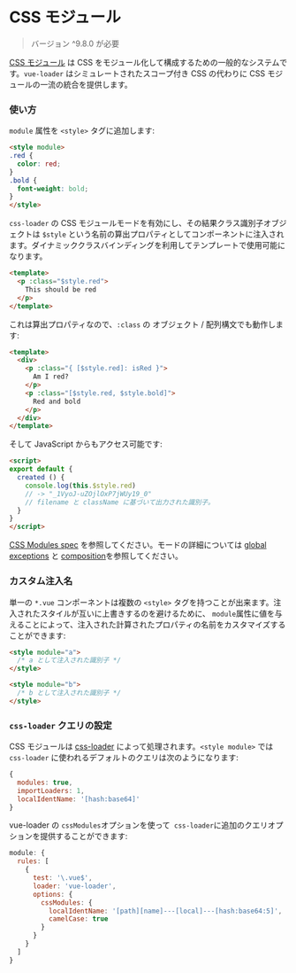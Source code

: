 # CSS モジュール

> バージョン ^9.8.0 が必要

[CSS モジュール](https://github.com/css-modules/css-modules) は CSS をモジュール化して構成するための一般的なシステムです。`vue-loader` はシミュレートされたスコープ付き CSS の代わりに CSS モジュールの一流の統合を提供します。

### 使い方

`module` 属性を `<style>` タグに追加します:

``` html
<style module>
.red {
  color: red;
}
.bold {
  font-weight: bold;
}
</style>
```

`css-loader` の CSS モジュールモードを有効にし、その結果クラス識別子オブジェクトは `$style` という名前の算出プロパティとしてコンポーネントに注入されます。ダイナミッククラスバインディングを利用してテンプレートで使用可能になります。

``` html
<template>
  <p :class="$style.red">
    This should be red
  </p>
</template>
```

これは算出プロパティなので、`:class` の オブジェクト / 配列構文でも動作します:

``` html
<template>
  <div>
    <p :class="{ [$style.red]: isRed }">
      Am I red?
    </p>
    <p :class="[$style.red, $style.bold]">
      Red and bold
    </p>
  </div>
</template>
```

そして JavaScript からもアクセス可能です:

``` html
<script>
export default {
  created () {
    console.log(this.$style.red)
    // -> "_1VyoJ-uZOjlOxP7jWUy19_0"
    // filename と className に基づいて出力された識別子。
  }
}
</script>
```

[CSS Modules spec](https://github.com/css-modules/css-modules) を参照してください。モードの詳細については [global exceptions](https://github.com/css-modules/css-modules#exceptions) と [composition](https://github.com/css-modules/css-modules#composition)を参照してください。

### カスタム注入名

単一の `*.vue` コンポーネントは複数の `<style>` タグを持つことが出来ます。注入されたスタイルが互いに上書きするのを避けるために、 `module`属性に値を与えることによって、注入された計算されたプロパティの名前をカスタマイズすることができます:

``` html
<style module="a">
  /* a として注入された識別子 */
</style>

<style module="b">
  /* b として注入された識別子 */
</style>
```

### `css-loader` クエリの設定

CSS モジュールは [css-loader](https://github.com/webpack/css-loader) によって処理されます。`<style module>` では `css-loader` に使われるデフォルトのクエリは次のようになります:

``` js
{
  modules: true,
  importLoaders: 1,
  localIdentName: '[hash:base64]'
}
```

vue-loader の `cssModules`オプションを使って` css-loader`に追加のクエリオプションを提供することができます:

``` js
module: {
  rules: [
    {
      test: '\.vue$',
      loader: 'vue-loader',
      options: {
        cssModules: {
          localIdentName: '[path][name]---[local]---[hash:base64:5]',
          camelCase: true
        }
      }
    }
  ]
}
```
